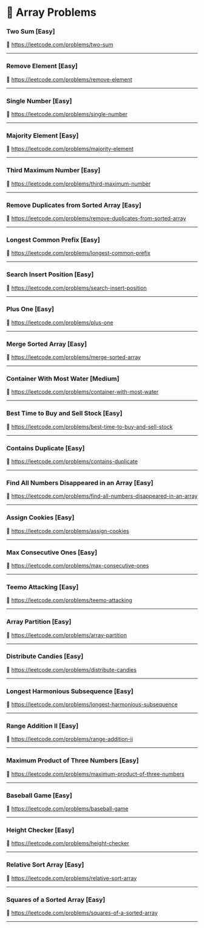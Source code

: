 # 🔗 Array Problems

### Two Sum [Easy]

🔗 https://leetcode.com/problems/two-sum

---

### Remove Element [Easy]

🔗 https://leetcode.com/problems/remove-element

---

### Single Number [Easy]

🔗 https://leetcode.com/problems/single-number

---

### Majority Element [Easy]

🔗 https://leetcode.com/problems/majority-element

---

### Third Maximum Number [Easy]

🔗 https://leetcode.com/problems/third-maximum-number

---

### Remove Duplicates from Sorted Array [Easy]

🔗 https://leetcode.com/problems/remove-duplicates-from-sorted-array

---

### Longest Common Prefix [Easy]

🔗 https://leetcode.com/problems/longest-common-prefix

---

### Search Insert Position [Easy]

🔗 https://leetcode.com/problems/search-insert-position

---

### Plus One [Easy]

🔗 https://leetcode.com/problems/plus-one

---

### Merge Sorted Array [Easy]

🔗 https://leetcode.com/problems/merge-sorted-array

---

### Container With Most Water [Medium]

🔗 https://leetcode.com/problems/container-with-most-water

---

### Best Time to Buy and Sell Stock [Easy]

🔗 https://leetcode.com/problems/best-time-to-buy-and-sell-stock

---

### Contains Duplicate [Easy]

🔗 https://leetcode.com/problems/contains-duplicate

---

### Find All Numbers Disappeared in an Array [Easy]

🔗 https://leetcode.com/problems/find-all-numbers-disappeared-in-an-array

---

### Assign Cookies [Easy]

🔗 https://leetcode.com/problems/assign-cookies

---

### Max Consecutive Ones [Easy]

🔗 https://leetcode.com/problems/max-consecutive-ones

---

### Teemo Attacking [Easy]

🔗 https://leetcode.com/problems/teemo-attacking

---

### Array Partition [Easy]

🔗 https://leetcode.com/problems/array-partition

---

### Distribute Candies [Easy]

🔗 https://leetcode.com/problems/distribute-candies

---

### Longest Harmonious Subsequence [Easy]

🔗 https://leetcode.com/problems/longest-harmonious-subsequence

---

### Range Addition II [Easy]

🔗 https://leetcode.com/problems/range-addition-ii

---

### Maximum Product of Three Numbers [Easy]

🔗 https://leetcode.com/problems/maximum-product-of-three-numbers

---

### Baseball Game [Easy]

🔗 https://leetcode.com/problems/baseball-game

---

### Height Checker [Easy]

🔗 https://leetcode.com/problems/height-checker

---

### Relative Sort Array [Easy]

🔗 https://leetcode.com/problems/relative-sort-array

---

### Squares of a Sorted Array [Easy]

🔗 https://leetcode.com/problems/squares-of-a-sorted-array

---
